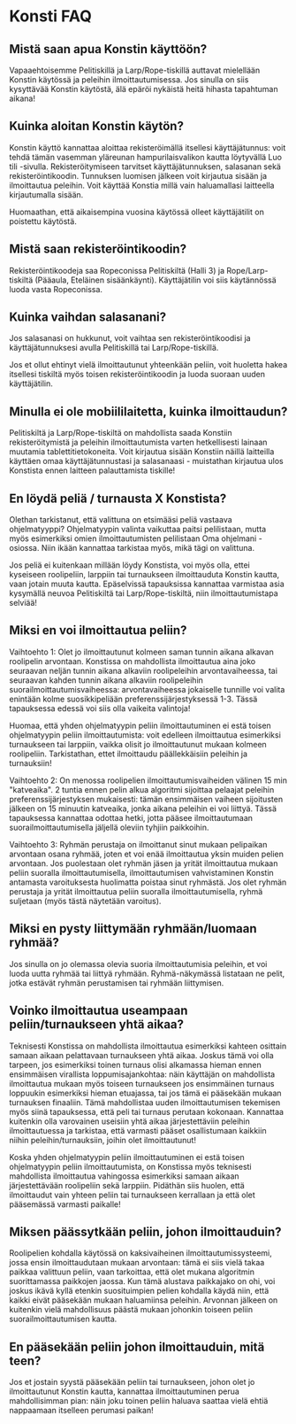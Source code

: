 # Konsti FAQ

## Mistä saan apua Konstin käyttöön?

Vapaaehtoisemme Pelitiskillä ja Larp/Rope-tiskillä auttavat mielellään Konstin käytössä ja peleihin ilmoittautumisessa. Jos sinulla on siis kysyttävää Konstin käytöstä, älä epäröi nykäistä heitä hihasta tapahtuman aikana!

## Kuinka aloitan Konstin käytön?

Konstin käyttö kannattaa aloittaa rekisteröimällä itsellesi käyttäjätunnus: voit tehdä tämän vasemman yläreunan hampurilaisvalikon kautta löytyvällä Luo tili -sivulla. Rekisteröitymiseen tarvitset käyttäjätunnuksen, salasanan sekä rekisteröintikoodin. Tunnuksen luomisen jälkeen voit kirjautua sisään ja ilmoittautua peleihin. Voit käyttää Konstia millä vain haluamallasi laitteella kirjautumalla sisään.

Huomaathan, että aikaisempina vuosina käytössä olleet käyttäjätilit on poistettu käytöstä.

## Mistä saan rekisteröintikoodin?

Rekisteröintikoodeja saa Ropeconissa Pelitiskiltä (Halli 3) ja Rope/Larp-tiskiltä (Pääaula, Eteläinen sisäänkäynti). Käyttäjätilin voi siis käytännössä luoda vasta Ropeconissa.

## Kuinka vaihdan salasanani?

Jos salasanasi on hukkunut, voit vaihtaa sen rekisteröintikoodisi ja käyttäjätunnuksesi avulla Pelitiskillä tai Larp/Rope-tiskillä.

Jos et ollut ehtinyt vielä ilmoittautunut yhteenkään peliin, voit huoletta hakea itsellesi tiskiltä myös toisen rekisteröintikoodin ja luoda suoraan uuden käyttäjätilin.

## Minulla ei ole mobiililaitetta, kuinka ilmoittaudun?

Pelitiskiltä ja Larp/Rope-tiskiltä on mahdollista saada Konstiin rekisteröitymistä ja peleihin ilmoittautumista varten hetkellisesti lainaan muutamia tablettitietokoneita. Voit kirjautua sisään Konstiin näillä laitteilla käyttäen omaa käyttäjätunnustasi ja salasanaasi - muistathan kirjautua ulos Konstista ennen laitteen palauttamista tiskille!

## En löydä peliä / turnausta X Konstista?

Olethan tarkistanut, että valittuna on etsimääsi peliä vastaava ohjelmatyyppi? Ohjelmatyypin valinta vaikuttaa paitsi pelilistaan, mutta myös esimerkiksi omien ilmoittautumisten pelilistaan Oma ohjelmani -osiossa. Niin ikään kannattaa tarkistaa myös, mikä tägi on valittuna.

Jos peliä ei kuitenkaan millään löydy Konstista, voi myös olla, ettei kyseiseen roolipeliin, larppiin tai turnaukseen ilmoittauduta Konstin kautta, vaan jotain muuta kautta. Epäselvissä tapauksissa kannattaa varmistaa asia kysymällä neuvoa Pelitiskiltä tai Larp/Rope-tiskiltä, niin ilmoittautumistapa selviää!

## Miksi en voi ilmoittautua peliin?

Vaihtoehto 1: Olet jo ilmoittautunut kolmeen saman tunnin aikana alkavan roolipelin arvontaan. Konstissa on mahdollista ilmoittautua aina joko seuraavan neljän tunnin aikana alkaviin roolipeleihin arvontavaiheessa, tai seuraavan kahden tunnin aikana alkaviin roolipeleihin suorailmoittautumisvaiheessa: arvontavaiheessa jokaiselle tunnille voi valita enintään kolme suosikkipeliään preferenssijärjestyksessä 1-3. Tässä tapauksessa edessä voi siis olla vaikeita valintoja!

Huomaa, että yhden ohjelmatyypin peliin ilmoittautuminen ei estä toisen ohjelmatyypin peliin ilmoittautumista: voit edelleen ilmoittautua esimerkiksi turnaukseen tai larppiin, vaikka olisit jo ilmoittautunut mukaan kolmeen roolipeliin. Tarkistathan, ettet ilmoittaudu päällekkäisiin peleihin ja turnauksiin!

Vaihtoehto 2: On menossa roolipelien ilmoittautumisvaiheiden välinen 15 min "katveaika". 2 tuntia ennen pelin alkua algoritmi sijoittaa pelaajat peleihin preferenssijärjestyksen mukaisesti: tämän ensimmäisen vaiheen sijoitusten jälkeen on 15 minuutin katveaika, jonka aikana peleihin ei voi liittyä. Tässä tapauksessa kannattaa odottaa hetki, jotta pääsee ilmoittautumaan suorailmoittautumisella jäljellä oleviin tyhjiin paikkoihin.

Vaihtoehto 3: Ryhmän perustaja on ilmoittanut sinut mukaan pelipaikan arvontaan osana ryhmää, joten et voi enää ilmoittautua yksin muiden pelien arvontaan. Jos puolestaan olet ryhmän jäsen ja yrität ilmoittautua mukaan peliin suoralla ilmoittautumisella, ilmoittautumisen vahvistaminen Konstin antamasta varoituksesta huolimatta poistaa sinut ryhmästä. Jos olet ryhmän perustaja ja yrität ilmoittautua peliin suoralla ilmoittautumisella, ryhmä suljetaan (myös tästä näytetään varoitus).

## Miksi en pysty liittymään ryhmään/luomaan ryhmää?

Jos sinulla on jo olemassa olevia suoria ilmoittautumisia peleihin, et voi luoda uutta ryhmää tai liittyä ryhmään. Ryhmä-näkymässä listataan ne pelit, jotka estävät ryhmän perustamisen tai ryhmään liittymisen.

## Voinko ilmoittautua useampaan peliin/turnaukseen yhtä aikaa?

Teknisesti Konstissa on mahdollista ilmoittautua esimerkiksi kahteen osittain samaan aikaan pelattavaan turnaukseen yhtä aikaa. Joskus tämä voi olla tarpeen, jos esimerkiksi toinen turnaus olisi alkamassa hieman ennen ensimmäisen virallista loppumisajankohtaa: näin käyttäjän on mahdollista ilmoittautua mukaan myös toiseen turnaukseen jos ensimmäinen turnaus loppuukin esimerkiksi hieman etuajassa, tai jos tämä ei pääsekään mukaan turnauksen finaaliin. Tämä mahdollistaa uuden ilmoittautumisen tekemisen myös siinä tapauksessa, että peli tai turnaus perutaan kokonaan. Kannattaa kuitenkin olla varovainen useisiin yhtä aikaa järjestettäviin peleihin ilmoittautuessa ja tarkistaa, että varmasti pääset osallistumaan kaikkiin niihin peleihin/turnauksiin, joihin olet ilmoittautunut!

Koska yhden ohjelmatyypin peliin ilmoittautuminen ei estä toisen ohjelmatyypin peliin ilmoittautumista, on Konstissa myös teknisesti mahdollista ilmoittautua vahingossa esimerkiksi samaan aikaan järjestettävään roolipeliin sekä larppiin. Pidäthän siis huolen, että ilmoittaudut vain yhteen peliin tai turnaukseen kerrallaan ja että olet pääsemässä varmasti paikalle!

## Miksen päässytkään peliin, johon ilmoittauduin?

Roolipelien kohdalla käytössä on kaksivaiheinen ilmoittautumissysteemi, jossa ensin ilmoittaudutaan mukaan arvontaan: tämä ei siis vielä takaa paikkaa valittuun peliin, vaan tarkoittaa, että olet mukana algoritmin suorittamassa paikkojen jaossa. Kun tämä alustava paikkajako on ohi, voi joskus ikävä kyllä etenkin suosituimpien pelien kohdalla käydä niin, että kaikki eivät pääsekään mukaan haluamiinsa peleihin. Arvonnan jälkeen on kuitenkin vielä mahdollisuus päästä mukaan johonkin toiseen peliin suorailmoittautumisen kautta.

## En pääsekään peliin johon ilmoittauduin, mitä teen?

Jos et jostain syystä pääsekään peliin tai turnaukseen, johon olet jo ilmoittautunut Konstin kautta, kannattaa ilmoittautuminen perua mahdollisimman pian: näin joku toinen peliin haluava saattaa vielä ehtiä nappaamaan itselleen perumasi paikan!
